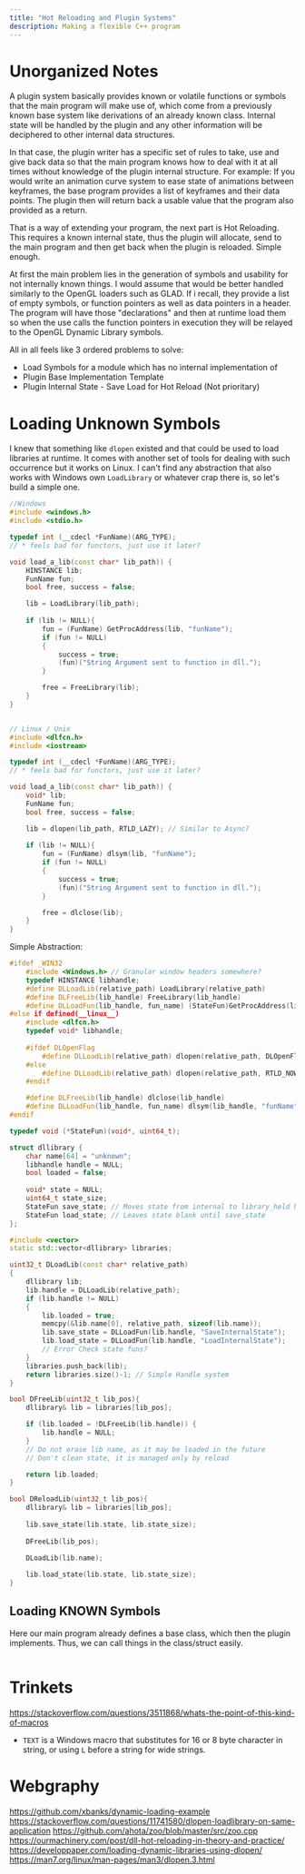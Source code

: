 ```yaml
---
title: "Hot Reloading and Plugin Systems"
description: Making a flexible C++ program
---
```


# Unorganized Notes

A plugin system basically provides known or volatile functions or symbols that the main program will make use of, which come from a previously known base system like derivations of an already known class. Internal state will be handled by the plugin and any other information will be deciphered to other internal data structures.

In that case, the plugin writer has a specific set of rules to take, use and give back data so that the main program knows how to deal with it at all times without knowledge of the plugin internal structure. For example: 
If you would write an animation curve system to ease state of animations between keyframes, the base program provides a list of keyframes and their data points. The plugin then will return back a usable value that the program also provided as a return.

That is a way of extending your program, the next part is Hot Reloading.
This requires a known internal state, thus the plugin will allocate, send to the main program and then get back when the plugin is reloaded. Simple enough.

At first the main problem lies in the generation of symbols and usability for not internally known things. I would assume that would be better handled similarly to the OpenGL loaders such as GLAD. If i recall, they provide a list of empty symbols, or function pointers as well as data pointers in a header.
The program will have those "declarations" and then at runtime load them so when the use calls the function pointers in execution they will be relayed to the OpenGL Dynamic Library symbols.

All in all feels like 3 ordered problems to solve:
 - Load Symbols for a module which has no internal implementation of
 - Plugin Base Implementation Template
 - Plugin Internal State - Save Load for Hot Reload (Not prioritary)

# Loading Unknown Symbols

I knew that something like `dlopen` existed and that could be used to load libraries at runtime. It comes with another set of tools for dealing with such occurrence but it works on Linux. I can't find any abstraction that also works with Windows own `LoadLibrary` or whatever crap there is, so let's build a simple one.

```c++
//Windows
#include <windows.h>
#include <stdio.h>

typedef int (__cdecl *FunName)(ARG_TYPE);
// * feels bad for functors, just use it later?

void load_a_lib(const char* lib_path)) {
    HINSTANCE lib;
    FunName fun;
    bool free, success = false;

    lib = LoadLibrary(lib_path);
    
    if (lib != NULL){
        fun = (FunName) GetProcAddress(lib, "funName");
        if (fun != NULL)
        {
            success = true;
            (fun)("String Argument sent to function in dll.");
        }

        free = FreeLibrary(lib);
    }
}


// Linux / Unix
#include <dlfcn.h>
#include <iostream>

typedef int (__cdecl *FunName)(ARG_TYPE);
// * feels bad for functors, just use it later?

void load_a_lib(const char* lib_path)) {
    void* lib;
    FunName fun;
    bool free, success = false;

    lib = dlopen(lib_path, RTLD_LAZY); // Similar to Async?
    
    if (lib != NULL){
        fun = (FunName) dlsym(lib, "funName");
        if (fun != NULL)
        {
            success = true;
            (fun)("String Argument sent to function in dll.");
        }

        free = dlclose(lib);
    }
}
```

Simple Abstraction:
```c++
#ifdef _WIN32
    #include <Windows.h> // Granular window headers somewhere?
    typedef HINSTANCE libhandle;
    #define DLLoadLib(relative_path) LoadLibrary(relative_path)
    #define DLFreeLib(lib_handle) FreeLibrary(lib_handle)
    #define DLLoadFun(lib_handle, fun_name) (StateFun)GetProcAddress(lib_handle, "funName")
#else if defined(__linux__)
    #include <dlfcn.h>
    typedef void* libhandle;
    
    #ifdef DLOpenFlag
        #define DLLoadLib(relative_path) dlopen(relative_path, DLOpenFlag)
    #else
        #define DLLoadLib(relative_path) dlopen(relative_path, RTLD_NOW)
    #endif

    #define DLFreeLib(lib_handle) dlclose(lib_handle)
    #define DLLoadFun(lib_handle, fun_name) dlsym(lib_handle, "funName")
#endif

typedef void (*StateFun)(void*, uint64_t);

struct dllibrary {
    char name[64] = "unknown";
    libhandle handle = NULL;
    bool loaded = false;
    
    void* state = NULL;
    uint64_t state_size;
    StateFun save_state; // Moves state from internal to library_held here
    StateFun load_state; // Leaves state blank until save_state
};

#include <vector>
static std::vector<dllibrary> libraries;

uint32_t DLoadLib(const char* relative_path)
{
    dllibrary lib; 
    lib.handle = DLLoadLib(relative_path);
    if (lib.handle != NULL)
    {
        lib.loaded = true;
        memcpy(&lib.name[0], relative_path, sizeof(lib.name));
        lib.save_state = DLLoadFun(lib.handle, "SaveInternalState");
        lib.load_state = DLLoadFun(lib.handle, "LoadInternalState");
        // Error Check state funs?
    }
    libraries.push_back(lib);
    return libraries.size()-1; // Simple Handle system
}

bool DFreeLib(uint32_t lib_pos){
    dllibrary& lib = libraries[lib_pos];

    if (lib.loaded = !DLFreeLib(lib.handle)) {
        lib.handle = NULL;
    }
    // Do not erase lib name, as it may be loaded in the future
    // Don't clean state, it is managed only by reload

    return lib.loaded;
}

bool DReloadLib(uint32_t lib_pos){
    dllibrary& lib = libraries[lib_pos];
    
    lib.save_state(lib.state, lib.state_size);
    
    DFreeLib(lib_pos);
    
    DLoadLib(lib.name);

    lib.load_state(lib.state, lib.state_size);
}

```
## Loading KNOWN Symbols

Here our main program already defines a base class, which then the plugin implements. Thus, we can call things in the class/struct easily.

```c++

```


# Trinkets
https://stackoverflow.com/questions/3511868/whats-the-point-of-this-kind-of-macros
 - `TEXT` is a Windows macro that substitutes for 16 or 8 byte character in string, or using `L` before a string for wide strings.

# Webgraphy
https://github.com/xbanks/dynamic-loading-example
https://stackoverflow.com/questions/11741580/dlopen-loadlibrary-on-same-application
https://github.com/ahota/zoo/blob/master/src/zoo.cpp
https://ourmachinery.com/post/dll-hot-reloading-in-theory-and-practice/
https://developpaper.com/loading-dynamic-libraries-using-dlopen/
https://man7.org/linux/man-pages/man3/dlopen.3.html